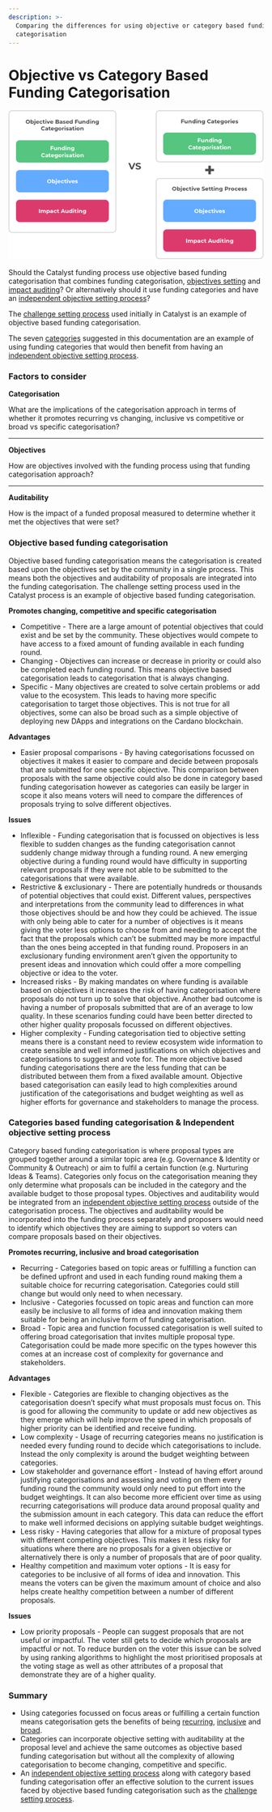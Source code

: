 ```yaml
---
description: >-
  Comparing the differences for using objective or category based funding
  categorisation
---
```


# Objective vs Category Based Funding Categorisation

![](../../.gitbook/assets/objectives-vs-categories.png)

Should the Catalyst funding process use objective based funding categorisation that combines funding categorisation, [objectives setting](objective-setting.md) and [impact auditing](progress-and-impact-auditing.md)? Or alternatively should it use funding categories and have an [independent objective setting process](independent-objective-setting-process.md)?&#x20;

The [challenge setting process](../../challenge-settings/challenge-setting-approach.md) used initially in Catalyst is an example of objective based funding categorisation.

The seven [categories](broken-reference) suggested in this documentation are an example of using funding categories that would then benefit from having an [independent objective setting process](independent-objective-setting-process.md).



### Factors to consider

**Categorisation**

What are the implications of the categorisation approach in terms of whether it promotes recurring vs changing, inclusive vs competitive or broad vs specific categorisation?

****

**Objectives**

How are objectives involved with the funding process using that funding categorisation approach?

****

**Auditability**

How is the impact of a funded proposal measured to determine whether it met the objectives that were set?



### Objective based funding categorisation

Objective based funding categorisation means the categorisation is created based upon the objectives set by the community in a single process. This means both the objectives and auditability of proposals are integrated into the funding categorisation. The challenge setting process used in the Catalyst process is an example of objective based funding categorisation.



**Promotes changing, competitive and specific categorisation**

* Competitive - There are a large amount of potential objectives that could exist and be set by the community. These objectives would compete to have access to a fixed amount of funding available in each funding round.
* Changing - Objectives can increase or decrease in priority or could also be completed each funding round. This means objective based categorisation leads to categorisation that is always changing.
* Specific - Many objectives are created to solve certain problems or add value to the ecosystem. This leads to having more specific categorisation to target those objectives. This is not true for all objectives, some can also be broad such as a simple objective of deploying new DApps and integrations on the Cardano blockchain.



**Advantages**

* Easier proposal comparisons - By having categorisations focussed on objectives it makes it easier to compare and decide between proposals that are submitted for one specific objective. This comparison between proposals with the same objective could also be done in category based funding categorisation however as categories can easily be larger in scope it also means voters will need to compare the differences of proposals trying to solve different objectives.



**Issues**

* Inflexible - Funding categorisation that is focussed on objectives is less flexible to sudden changes as the funding categorisation cannot suddenly change midway through a funding round. A new emerging objective during a funding round would have difficulty in supporting relevant proposals if they were not able to be submitted to the categorisations that were available.
* Restrictive & exclusionary - There are potentially hundreds or thousands of potential objectives that could exist. Different values, perspectives and interpretations from the community lead to differences in what those objectives should be and how they could be achieved. The issue with only being able to cater for a number of objectives is it means giving the voter less options to choose from and needing to accept the fact that the proposals which can’t be submitted may be more impactful than the ones being accepted in that funding round. Proposers in an exclusionary funding environment aren’t given the opportunity to present ideas and innovation which could offer a more compelling objective or idea to the voter.
* Increased risks - By making mandates on where funding is available based on objectives it increases the risk of having categorisation where proposals do not turn up to solve that objective. Another bad outcome is having a number of proposals submitted that are of an average to low quality. In these scenarios funding could have been better directed to other higher quality proposals focussed on different objectives.
* Higher complexity - Funding categorisation tied to objective setting means there is a constant need to review ecosystem wide information to create sensible and well informed justifications on which objectives and categorisations to suggest and vote for. The more objective based funding categorisations there are the less funding that can be distributed between them from a fixed available amount. Objective based categorisation can easily lead to high complexities around justification of the categorisations and budget weighting as well as higher efforts for governance and stakeholders to manage the process.



### **Categories based funding categorisation & Independent objective setting process**

Category based funding categorisation is where proposal types are grouped together around a similar topic area (e.g. Governance & Identity or Community & Outreach) or aim to fulfil a certain function (e.g. Nurturing Ideas & Teams). Categories only focus on the categorisation meaning they only determine what proposals can be included in the category and the available budget to those proposal types. Objectives and auditability would be integrated from an [independent objective setting process](independent-objective-setting-process.md) outside of the categorisation process. The objectives and auditability would be incorporated into the funding process separately and proposers would need to identify which objectives they are aiming to support so voters can compare proposals based on their objectives.



**Promotes recurring, inclusive and broad categorisation**

* Recurring - Categories based on topic areas or fulfilling a function can be defined upfront and used in each funding round making them a suitable choice for recurring categorisation. Categories could still change but would only need to when necessary.
* Inclusive - Categories focussed on topic areas and function can more easily be inclusive to all forms of idea and innovation making them suitable for being an inclusive form of funding categorisation.
* Broad - Topic area and function focussed categorisation is well suited to offering broad categorisation that invites multiple proposal type. Categorisation could be made more specific on the types however this comes at an increase cost of complexity for governance and stakeholders.



**Advantages**

* Flexible - Categories are flexible to changing objectives as the categorisation doesn’t specify what must proposals must focus on. This is good for allowing the community to update or add new objectives as they emerge which will help improve the speed in which proposals of higher priority can be identified and receive funding.
* Low complexity - Usage of recurring categories means no justification is needed every funding round to decide which categorisations to include. Instead the only complexity is around the budget weighting between categories.
* Low stakeholder and governance effort - Instead of having effort around justifying categorisations and assessing and voting on them every funding round the community would only need to put effort into the budget weightings. It can also become more efficient over time as using recurring categorisations will produce data around proposal quality and the submission amount in each category. This data can reduce the effort to make well informed decisions on applying suitable budget weightings.
* Less risky - Having categories that allow for a mixture of proposal types with different competing objectives. This makes it less risky for situations where there are no proposals for a given objective or alternatively there is only a number of proposals that are of poor quality.
* Healthy competition and maximum voter options - It is easy for categories to be inclusive of all forms of idea and innovation. This means the voters can be given the maximum amount of choice and also helps create healthy competition between a number of different proposals.



**Issues**

* Low priority proposals - People can suggest proposals that are not useful or impactful. The voter still gets to decide which proposals are impactful or not. To reduce burden on the voter this issue can be solved by using ranking algorithms to highlight the most prioritised proposals at the voting stage as well as other attributes of a proposal that demonstrate they are of a higher quality.



### Summary

* Using categories focussed on focus areas or fulfilling a certain function means categorisation gets the benefits of being [recurring](../recurring-vs-changing-categorisation.md), [inclusive](../inclusive-vs-competitive-categorisation.md) and [broad](../broad-vs-specific-categorisation.md).
* Categories can incorporate objective setting with auditability at the proposal level and achieve the same outcomes as objective based funding categorisation but without all the complexity of allowing categorisation to become changing, competitive and specific.
* An [independent objective setting process](independent-objective-setting-process.md) along with category based funding categorisation offer an effective solution to the current issues faced by objective based funding categorisation such as the [challenge setting process](../../challenge-settings/challenge-setting-approach.md).
